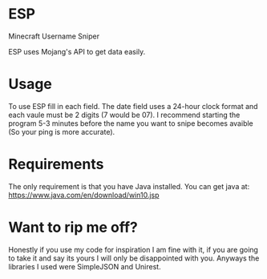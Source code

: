 # ESP
Minecraft Username Sniper

ESP uses Mojang's API to get data easily.
# Usage
To use ESP fill in each field. The date field uses a 24-hour clock format and each vaule must be 2 digits (7 would be 07). I recommend starting the program 5-3 minutes before the name you want to snipe becomes avaible (So your ping is more accurate).
# Requirements
The only requirement is that you have Java installed. You can get java at: https://www.java.com/en/download/win10.jsp
# Want to rip me off?
Honestly if you use my code for inspiration I am fine with it, if you are going to take it and say its yours I will only be disappointed with you. Anyways the libraries I used were SimpleJSON and Unirest.
